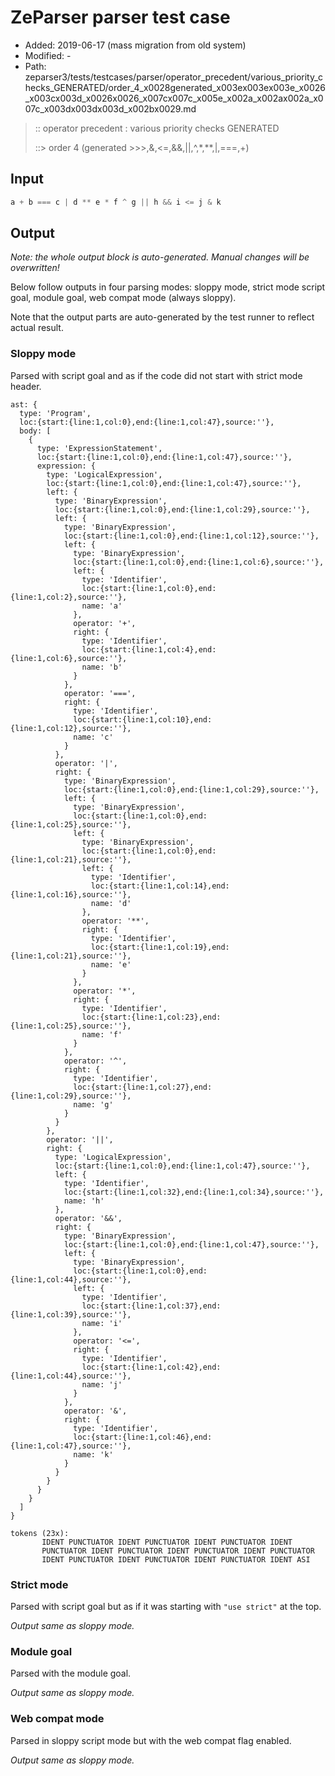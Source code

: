 # ZeParser parser test case

- Added: 2019-06-17 (mass migration from old system)
- Modified: -
- Path: zeparser3/tests/testcases/parser/operator_precedent/various_priority_checks_GENERATED/order_4_x0028generated_x003ex003ex003e_x0026_x003cx003d_x0026x0026_x007cx007c_x005e_x002a_x002ax002a_x007c_x003dx003dx003d_x002bx0029.md

> :: operator precedent : various priority checks GENERATED
>
> ::> order 4 (generated >>>,&,<=,&&,||,^,*,**,|,===,+)

## Input

`````js
a + b === c | d ** e * f ^ g || h && i <= j & k
`````

## Output

_Note: the whole output block is auto-generated. Manual changes will be overwritten!_

Below follow outputs in four parsing modes: sloppy mode, strict mode script goal, module goal, web compat mode (always sloppy).

Note that the output parts are auto-generated by the test runner to reflect actual result.

### Sloppy mode

Parsed with script goal and as if the code did not start with strict mode header.

`````
ast: {
  type: 'Program',
  loc:{start:{line:1,col:0},end:{line:1,col:47},source:''},
  body: [
    {
      type: 'ExpressionStatement',
      loc:{start:{line:1,col:0},end:{line:1,col:47},source:''},
      expression: {
        type: 'LogicalExpression',
        loc:{start:{line:1,col:0},end:{line:1,col:47},source:''},
        left: {
          type: 'BinaryExpression',
          loc:{start:{line:1,col:0},end:{line:1,col:29},source:''},
          left: {
            type: 'BinaryExpression',
            loc:{start:{line:1,col:0},end:{line:1,col:12},source:''},
            left: {
              type: 'BinaryExpression',
              loc:{start:{line:1,col:0},end:{line:1,col:6},source:''},
              left: {
                type: 'Identifier',
                loc:{start:{line:1,col:0},end:{line:1,col:2},source:''},
                name: 'a'
              },
              operator: '+',
              right: {
                type: 'Identifier',
                loc:{start:{line:1,col:4},end:{line:1,col:6},source:''},
                name: 'b'
              }
            },
            operator: '===',
            right: {
              type: 'Identifier',
              loc:{start:{line:1,col:10},end:{line:1,col:12},source:''},
              name: 'c'
            }
          },
          operator: '|',
          right: {
            type: 'BinaryExpression',
            loc:{start:{line:1,col:0},end:{line:1,col:29},source:''},
            left: {
              type: 'BinaryExpression',
              loc:{start:{line:1,col:0},end:{line:1,col:25},source:''},
              left: {
                type: 'BinaryExpression',
                loc:{start:{line:1,col:0},end:{line:1,col:21},source:''},
                left: {
                  type: 'Identifier',
                  loc:{start:{line:1,col:14},end:{line:1,col:16},source:''},
                  name: 'd'
                },
                operator: '**',
                right: {
                  type: 'Identifier',
                  loc:{start:{line:1,col:19},end:{line:1,col:21},source:''},
                  name: 'e'
                }
              },
              operator: '*',
              right: {
                type: 'Identifier',
                loc:{start:{line:1,col:23},end:{line:1,col:25},source:''},
                name: 'f'
              }
            },
            operator: '^',
            right: {
              type: 'Identifier',
              loc:{start:{line:1,col:27},end:{line:1,col:29},source:''},
              name: 'g'
            }
          }
        },
        operator: '||',
        right: {
          type: 'LogicalExpression',
          loc:{start:{line:1,col:0},end:{line:1,col:47},source:''},
          left: {
            type: 'Identifier',
            loc:{start:{line:1,col:32},end:{line:1,col:34},source:''},
            name: 'h'
          },
          operator: '&&',
          right: {
            type: 'BinaryExpression',
            loc:{start:{line:1,col:0},end:{line:1,col:47},source:''},
            left: {
              type: 'BinaryExpression',
              loc:{start:{line:1,col:0},end:{line:1,col:44},source:''},
              left: {
                type: 'Identifier',
                loc:{start:{line:1,col:37},end:{line:1,col:39},source:''},
                name: 'i'
              },
              operator: '<=',
              right: {
                type: 'Identifier',
                loc:{start:{line:1,col:42},end:{line:1,col:44},source:''},
                name: 'j'
              }
            },
            operator: '&',
            right: {
              type: 'Identifier',
              loc:{start:{line:1,col:46},end:{line:1,col:47},source:''},
              name: 'k'
            }
          }
        }
      }
    }
  ]
}

tokens (23x):
       IDENT PUNCTUATOR IDENT PUNCTUATOR IDENT PUNCTUATOR IDENT
       PUNCTUATOR IDENT PUNCTUATOR IDENT PUNCTUATOR IDENT PUNCTUATOR
       IDENT PUNCTUATOR IDENT PUNCTUATOR IDENT PUNCTUATOR IDENT ASI
`````

### Strict mode

Parsed with script goal but as if it was starting with `"use strict"` at the top.

_Output same as sloppy mode._

### Module goal

Parsed with the module goal.

_Output same as sloppy mode._

### Web compat mode

Parsed in sloppy script mode but with the web compat flag enabled.

_Output same as sloppy mode._
